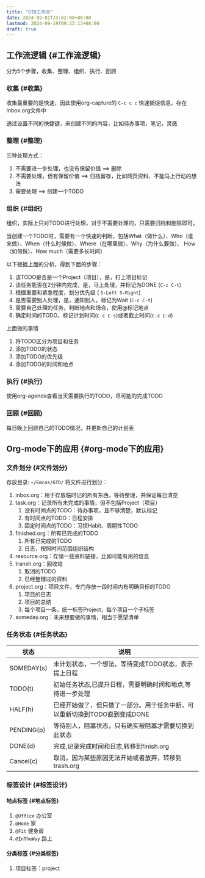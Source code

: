 ```yaml
---
title: "GTD工作流"
date: 2024-09-01T23:02:00+08:00
lastmod: 2024-09-19T09:23:13+08:00
draft: true
---
```


## 工作流逻辑 {#工作流逻辑}

分为5个步骤，收集、整理、组织、执行、回顾


### 收集 {#收集}

收集最重要的是快速，因此使用org-capture的 `C-c c c` 快速捕捉信息，存在Inbox.org文件中

通过设置不同的快捷键，来创建不同的内容，比如待办事项，笔记，灵感


### 整理 {#整理}

三种处理方式：

1.  不需要进一步处理，也没有保留价值 ==&gt; 删除
2.  不需要处理，但有保留价值 ==&gt; 归档留存，比如网页资料、不能马上行动的想法
3.  需要处理 ==&gt; 创建一个TODO


### 组织 {#组织}

组织，实际上只对TODO进行处理，对于不需要处理的，只需要归档和删除即可。

当创建一个TODO时，需要有一个快速的判断，包括What（做什么）、Who（谁来做）、When（什么时候做）、Where（在哪里做）、Why（为什么要做）、
How（如何做）、How much（需要多长时间）

以下根据上面的分析，得到下面的步骤：

1.  该TODO是否是一个Project（项目），是，打上项目标记
2.  该任务能否在2分钟内完成，是，马上处理，并标记为DONE (`C-c C-t`)
3.  根据重要和紧急程度，划分优先级 ( `S-Left S-Right`)
4.  是否需要别人处理，是，通知别人，标记为Wait (`C-c C-t`)
5.  需要自己处理的任务，判断地点和场合，使用@标记地点
6.  确定时间的TODO，标记计划时间(`C-c C-s`)或者截止时间(`C-c C-d`)

上面做的事情

1.  将TODO区分为项目和任务
2.  添加TODO的状态
3.  添加TODO的优先级
4.  添加TODO的时间和地点


### 执行 {#执行}

使用org-agenda查看当天需要执行的TODO，尽可能的完成TODO


### 回顾 {#回顾}

每日晚上回顾自己的TODO情况，并更新自己的计划表


## Org-mode下的应用 {#org-mode下的应用}


### 文件划分 {#文件划分}

存放目录: `~/Emcas/GTD/`
将文件进行划分：

1.  inbox.org：用于存放临时记的所有东西，等待整理，并保证每日清空
2.  task.org：记录所有未完成的事情，但不包括Project（项目）
    1.  没有时间点的TODO：待办事项，且不够清楚，默认标记
    2.  有时间点的TODO：日程安排
    3.  固定时间点的TODO：习惯Habit、周期性TODO
3.  finished.org：所有已完成的TODO
    1.  所有已完成的TODO
    2.  日志，按照时间范围组织结构
4.  resource.org：存储一些资料链接，比如可能有用的信息
5.  transh.org：回收站
    1.  取消的TODO
    2.  已经整理过的资料
6.  project.org：项目文件，专门存放一段时间内有明确目标的TODO
    1.  项目的日志
    2.  项目的总结
    3.  每个项目一条，统一标签Project，每个项目一个子标签
7.  someday.org：未来想要做的事情，相当于愿望清单


### 任务状态 {#任务状态}

| 状态       | 说明                                      |
|----------|-----------------------------------------|
| SOMEDAY(s) | 未计划状态，一个想法，等待变成TODO状态，表示提上日程 |
| TODO(t)    | 初始任务状态,已提升日程，需要明确时间和地点,等待进一步处理 |
| HALF(h)    | 已经开始做了，但只做了一部分。用于任务中断，可以重新切换到TODO直到变成DONE |
| PENDING(p) | 等待别人，阻塞状态，只有确实被阻塞才需要切换到此状态 |
| DONE(d)    | 完成,记录完成时间和日志,转移到finish.org  |
| Cancel(c)  | 取消，因为某些原因无法开始或者放弃，转移到trash.org |


### 标签设计 {#标签设计}


#### 地点标签 {#地点标签}

1.  `@Office` 办公室
2.  `@Home` 家
3.  `@Fit` 健身房
4.  `@InTheWay` 路上


#### 分类标签 {#分类标签}

1.  项目标签：project
